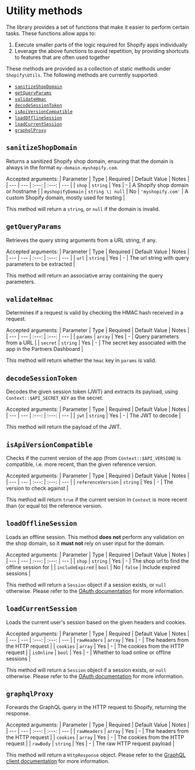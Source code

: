 # Utility methods

The library provides a set of functions that make it easier to perform certain tasks. These functions allow apps to:

1. Execute smaller parts of the logic required for Shopify apps individually
1. Leverage the above functions to avoid repetition, by providing shortcuts to features that are often used together

These methods are provided as a collection of static methods under `Shopify\Utils`. The following methods are currently supported:

- [`sanitizeShopDomain`](#sanitizeShopDomain)
- [`getQueryParams`](#getQueryParams)
- [`validateHmac`](#validateHmac)
- [`decodeSessionToken`](#decodeSessionToken)
- [`isApiVersionCompatible`](#isApiVersionCompatible)
- [`loadOfflineSession`](#loadOfflineSession)
- [`loadCurrentSession`](#loadCurrentSession)
- [`graphqlProxy`](#graphqlProxy)

## `sanitizeShopDomain`

Returns a sanitized Shopify shop domain, ensuring that the domain is always in the format `my-domain.myshopify.com`.

Accepted arguments:
| Parameter | Type | Required | Default Value | Notes |
| --- | --- | :---: | :---: | --- |
| `shop` | `string` | Yes | - | A Shopify shop domain or hostname |
| `myshopifyDomain` | `string \| null` | No | `'myshopify.com'` | A custom Shopify domain, mostly used for testing |

This method will return a `string`, or `null` if the domain is invalid.

## `getQueryParams`

Retrieves the query string arguments from a URL string, if any.

Accepted arguments:
| Parameter | Type | Required | Default Value | Notes |
| --- | --- | :---: | :---: | --- |
| `url` | `string` | Yes | - | The url string with query parameters to be extracted |

This method will return an associative array containing the query parameters.

## `validateHmac`

Determines if a request is valid by checking the HMAC hash received in a request.

Accepted arguments:
| Parameter | Type | Required | Default Value | Notes |
| --- | --- | :---: | :---: | --- |
| `params` | `array` | Yes | - | Query parameters from a URL |
| `secret` | `string` | Yes | - | The secret key associated with the app in the Partners Dashboard |

This method will return whether the `hmac` key in `params` is valid.

## `decodeSessionToken`

Decodes the given session token (JWT) and extracts its payload, using `Context::$API_SECRET_KEY` as the secret.

Accepted arguments:
| Parameter | Type | Required | Default Value | Notes |
| --- | --- | :---: | :---: | --- |
| `jwt` | `string` | Yes | - | The JWT to decode |

This method will return the payload of the JWT.

## `isApiVersionCompatible`

Checks if the current version of the app (from `Context::$API_VERSION`) is compatible, i.e. more recent, than the given reference version.

Accepted arguments:
| Parameter | Type | Required | Default Value | Notes |
| --- | --- | :---: | :---: | --- |
| `referenceVersion` | `string` | Yes | - | The version to check against |

This method will return `true` if the current version in `Context` is more recent than (or equal to) the reference version.

## `loadOfflineSession`

Loads an offline session. This method **does not** perform any validation on the shop domain, so it **must not** rely on user input for the domain.

Accepted arguments:
| Parameter | Type | Required | Default Value | Notes |
| --- | --- | :---: | :---: | --- |
| `shop` | `string` | Yes | - | The shop url to find the offline session for |
| `includeExpired` | `bool` | No | `false` | Include expired sessions |

This method will return a `Session` object if a session exists, or `null` otherwise. Please refer to the [OAuth documentation](./oauth.md#the-session-object) for more information.

## `loadCurrentSession`

Loads the current user's session based on the given headers and cookies.

Accepted arguments:
| Parameter | Type | Required | Default Value | Notes |
| --- | --- | :---: | :---: | --- |
| `rawHeaders` | `array` | Yes | - | The headers from the HTTP request |
| `cookies` | `array` | Yes | - | The cookies from the HTTP request |
| `isOnline` | `bool` | Yes | - | Whether to load online or offline sessions |

This method will return a `Session` object if a session exists, or `null` otherwise. Please refer to the [OAuth documentation](./oauth.md#the-session-object) for more information.

## `graphqlProxy`

Forwards the GraphQL query in the HTTP request to Shopify, returning the response.

Accepted arguments:
| Parameter | Type | Required | Default Value | Notes |
| --- | --- | :---: | :---: | --- |
| `rawHeaders` | `array` | Yes | - | The headers from the HTTP request |
| `cookies` | `array` | Yes | - | The cookies from the HTTP request |
| `rawBody` | `string` | Yes | - | The raw HTTP request payload |

This method will return a `HttpResponse` object. Please refer to the [GraphQL client documentation](./graphql.md) for more information.
